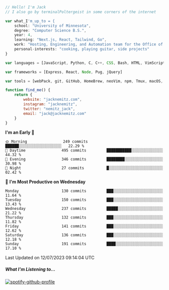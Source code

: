 ```javascript
// Hello! I'm Jack
// I also go by terminalPoltergeist in some corners of the internet

var what_I'm_up_to = {
    school: "University of Minnesota",
    degree: "Computer Science B.S.",
    year: 4,
    learning: "Next.js, React, Tailwind, Go",
    work: "Hosting, Engineering, and Automation team for the Office of Information Technology at UMN",
    personal-interests: "cooking, playing guitar, side projects"
}

var languages = [JavaScript, Python, C, C++, CSS, Bash, HTML, VimScript]

var frameworks = [Express, React, Node, Pug, jQuery]

var tools = [webPack, git, GitHub, HomeBrew, neoVim, npm, Tmux, macOS, Ubuntu, Docker, Nginx]

function find_me() {
    return {
        website: "jacknemitz.com",
        instagram: "jacknemitz",
        twitter: "nemitz_jack",
        email: "jack@jacknemitz.com"
    }
}
```

<!--START_SECTION:waka-->
**I'm an Early 🐤** 

```text
🌞 Morning                249 commits         ██████░░░░░░░░░░░░░░░░░░░   22.29 % 
🌆 Daytime                495 commits         ███████████░░░░░░░░░░░░░░   44.32 % 
🌃 Evening                346 commits         ████████░░░░░░░░░░░░░░░░░   30.98 % 
🌙 Night                  27 commits          █░░░░░░░░░░░░░░░░░░░░░░░░   02.42 % 
```
📅 **I'm Most Productive on Wednesday** 

```text
Monday                   130 commits         ███░░░░░░░░░░░░░░░░░░░░░░   11.64 % 
Tuesday                  150 commits         ███░░░░░░░░░░░░░░░░░░░░░░   13.43 % 
Wednesday                237 commits         █████░░░░░░░░░░░░░░░░░░░░   21.22 % 
Thursday                 132 commits         ███░░░░░░░░░░░░░░░░░░░░░░   11.82 % 
Friday                   141 commits         ███░░░░░░░░░░░░░░░░░░░░░░   12.62 % 
Saturday                 136 commits         ███░░░░░░░░░░░░░░░░░░░░░░   12.18 % 
Sunday                   191 commits         ████░░░░░░░░░░░░░░░░░░░░░   17.10 % 
```



 Last Updated on 12/07/2023 09:14:04 UTC
<!--END_SECTION:waka-->

##### What I'm Listening to...

[![spotify-github-profile](https://spotify-github-profile.vercel.app/api/view?uid=jack.nemitz&cover_image=true&show_offline=true&bar_color=53b14f&bar_color_cover=false&background_color=121212FF)](https://spotify-github-profile.vercel.app/api/view?uid=jack.nemitz&redirect=true)

